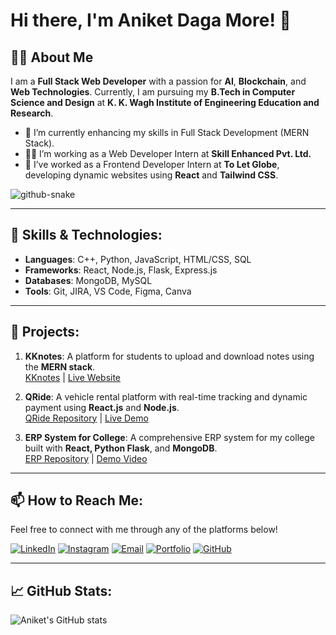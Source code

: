 # Hi there, I'm Aniket Daga More! 👋

## 👨‍💻 About Me
I am a **Full Stack Web Developer** with a passion for **AI**, **Blockchain**, and **Web Technologies**. Currently, I am pursuing my **B.Tech in Computer Science and Design** at **K. K. Wagh Institute of Engineering Education and Research**.

- 🌱 I’m currently enhancing my skills in Full Stack Development (MERN Stack).
- 👨‍💻 I’m working as a Web Developer Intern at **Skill Enhanced Pvt. Ltd.**
- 💼 I’ve worked as a Frontend Developer Intern at **To Let Globe**, developing dynamic websites using **React** and **Tailwind CSS**.

<picture>
  <source media="(prefers-color-scheme: dark)" srcset="github-snake-dark.svg" />
  <source media="(prefers-color-scheme: light)" srcset="github-snake.svg" />
  <img alt="github-snake" src="github-snake.svg" />
</picture>
  

---

## 🔧 Skills & Technologies:
- **Languages**: C++, Python, JavaScript, HTML/CSS, SQL
- **Frameworks**: React, Node.js, Flask, Express.js
- **Databases**: MongoDB, MySQL
- **Tools**: Git, JIRA, VS Code, Figma, Canva

---

## 🚀 Projects:
1. **KKnotes**: A platform for students to upload and download notes using the **MERN stack**.  
   [KKnotes](https://github.com/anni02th) | [Live Website](https://kknotes.site)

2. **QRide**: A vehicle rental platform with real-time tracking and dynamic payment using **React.js** and **Node.js**.  
   [QRide Repository](https://rasika2670.github.io/QRides/) | [Live Demo](https://qride.netlify.app)

3. **ERP System for College**: A comprehensive ERP system for my college built with **React, Python Flask**, and **MongoDB**.  
   [ERP Repository](https://github.com/anni02th/Webathon-Mumbai) | [Demo Video](https://drive.google.com/file/d/1t9sIKsSK3nMh54m11sHhkRQ7yn8AC6rD/view)

---

## 📫 How to Reach Me:
Feel free to connect with me through any of the platforms below!

[![LinkedIn](https://img.shields.io/badge/LinkedIn-0077B5?style=for-the-badge&logo=linkedin&logoColor=white)](https://www.linkedin.com/in/aniket-more-b23b24255/)
[![Instagram](https://img.shields.io/badge/Instagram-E4405F?style=for-the-badge&logo=instagram&logoColor=white)](https://www.instagram.com/)
[![Email](https://img.shields.io/badge/Email-D14836?style=for-the-badge&logo=gmail&logoColor=white)](mailto:work.anni02th@gmail.com)
[![Portfolio](https://img.shields.io/badge/Portfolio-000000?style=for-the-badge&logo=About.me&logoColor=white)](https://aniketdmore.netlify.app/)
[![GitHub](https://img.shields.io/badge/GitHub-100000?style=for-the-badge&logo=github&logoColor=white)](https://github.com/anni02th)

---

## 📈 GitHub Stats:
![Aniket's GitHub stats](https://github-readme-stats.vercel.app/api?username=anni02th&show_icons=true&theme=radical)
